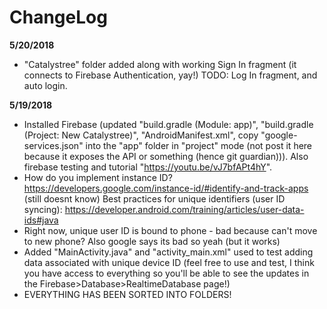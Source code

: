 # ChangeLog

**5/20/2018**
- "Catalystree" folder added along with working Sign In fragment (it connects to Firebase Authentication, yay!) TODO: Log In fragment, and auto login.

**5/19/2018** 
- Installed Firebase (updated "build.gradle (Module: app)", "build.gradle (Project: New Catalystree)", "AndroidManifest.xml", copy "google-services.json" into the "app" folder in "project" mode (not post it here because it exposes the API or something (hence git guardian))). Also firebase testing and tutorial "https://youtu.be/vJ7bfAPt4hY".
- How do you implement instance ID? https://developers.google.com/instance-id/#identify-and-track-apps (still doesnt know)
Best practices for unique identifiers (user ID syncing): https://developer.android.com/training/articles/user-data-ids#java
- Right now, unique user ID is bound to phone - bad because can't move to new phone? Also google says its bad so yeah (but it works)
- Added "MainActivity.java" and "activity_main.xml" used to test adding data associated with unique device ID (feel free to use and test, I think you have access to everything so you'll be able to see the updates in the Firebase>Database>RealtimeDatabase page!)
- EVERYTHING HAS BEEN SORTED INTO FOLDERS!
